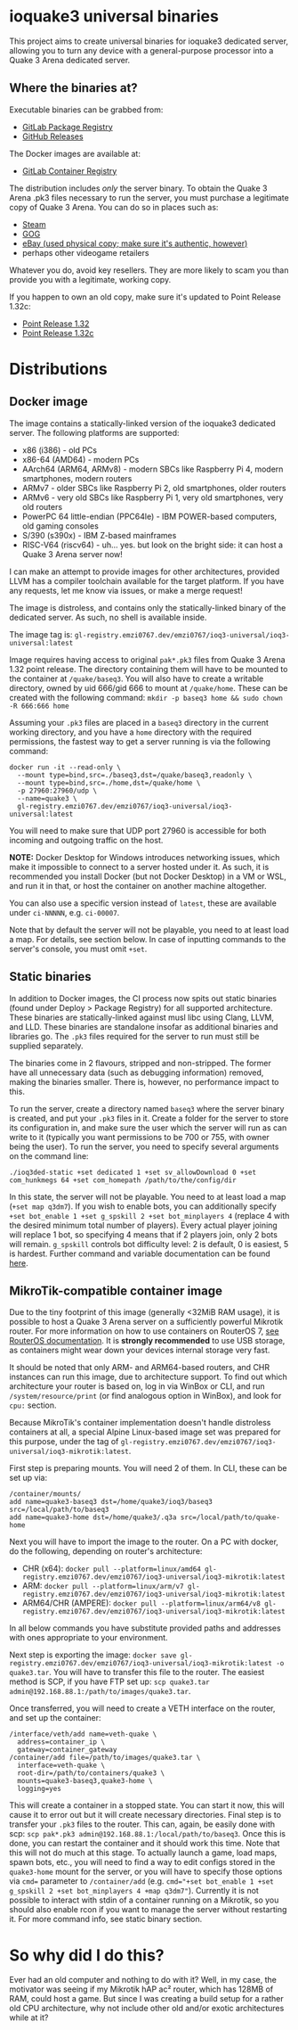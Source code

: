 # ioquake3 universal binaries
This project aims to create universal binaries for ioquake3 dedicated server, allowing you to turn any device with a
general-purpose processor into a Quake 3 Arena dedicated server. 

## Where the binaries at?
Executable binaries can be grabbed from:
- [GitLab Package Registry][0]
- [GitHub Releases][1]

The Docker images are available at:
- [GitLab Container Registry][2]

The distribution includes *only* the server binary. To obtain the Quake 3 Arena .pk3 files necessary to run the server,
you must purchase a legitimate copy of Quake 3 Arena. You can do so in places such as:
- [Steam][5]
- [GOG][6]
- [eBay (used physical copy; make sure it's authentic, however)][7]
- perhaps other videogame retailers

Whatever you do, avoid key resellers. They are more likely to scam you than provide you with a legitimate, working
copy.

If you happen to own an old copy, make sure it's updated to Point Release 1.32c:
- [Point Release 1.32][8]
- [Point Release 1.32c][9]

# Distributions
## Docker image
The image contains a statically-linked version of the ioquake3 dedicated server. The following platforms are supported:
- x86 (i386) - old PCs
- x86-64 (AMD64) - modern PCs
- AArch64 (ARM64, ARMv8) - modern SBCs like Raspberry Pi 4, modern smartphones, modern routers
- ARMv7 - older SBCs like Raspberry Pi 2, old smartphones, older routers
- ARMv6 - very old SBCs like Raspberry Pi 1, very old smartphones, very old routers
- PowerPC 64 little-endian (PPC64le) - IBM POWER-based computers, old gaming consoles
- S/390 (s390x) - IBM Z-based mainframes
- RISC-V64 (riscv64) - uh... yes. but look on the bright side: it can host a Quake 3 Arena server now!

I can make an attempt to provide images for other architectures, provided LLVM has a compiler toolchain available for
the target platform. If you have any requests, let me know via issues, or make a merge request!

The image is distroless, and contains only the statically-linked binary of the dedicated server. As such, no shell is
available inside.

The image tag is: `gl-registry.emzi0767.dev/emzi0767/ioq3-universal/ioq3-universal:latest`

Image requires having access to original `pak*.pk3` files from Quake 3 Arena 1.32 point release. The directory
containing them will have to be mounted to the container at `/quake/baseq3`. You will also have to create a writable
directory, owned by uid 666/gid 666 to mount at `/quake/home`. These can be created with the following command:
`mkdir -p baseq3 home && sudo chown -R 666:666 home`

Assuming your `.pk3` files are placed in a `baseq3` directory in the current working directory, and you have a `home`
directory with the required permissions, the fastest way to get a server running is via the following command:

```
docker run -it --read-only \
  --mount type=bind,src=./baseq3,dst=/quake/baseq3,readonly \
  --mount type=bind,src=./home,dst=/quake/home \
  -p 27960:27960/udp \
  --name=quake3 \
  gl-registry.emzi0767.dev/emzi0767/ioq3-universal/ioq3-universal:latest
```

You will need to make sure that UDP port 27960 is accessible for both incoming and outgoing traffic on the host.

**NOTE:** Docker Desktop for Windows introduces networking issues, which make it impossible to connect to a server
hosted under it. As such, it is recommended you install Docker (but not Docker Desktop) in a VM or WSL, and run it in
that, or host the container on another machine altogether.

You can also use a specific version instead of `latest`, these are available under `ci-NNNNN`, e.g. `ci-00007`.

Note that by default the server will not be playable, you need to at least load a map. For details, see section below.
In case of inputting commands to the server's console, you must omit `+set`.

## Static binaries
In addition to Docker images, the CI process now spits out static binaries (found under Deploy > Package Registry) for
all supported architecture. These binaries are statically-linked against musl libc using Clang, LLVM, and LLD. These
binaries are standalone insofar as additional binaries and libraries go. The `.pk3` files required for the server to run
must still be supplied separately.

The binaries come in 2 flavours, stripped and non-stripped. The former have all unnecessary data (such as debugging
information) removed, making the binaries smaller. There is, however, no performance impact to this.

To run the server, create a directory named `baseq3` where the server binary is created, and put your `.pk3` files in
it. Create a folder for the server to store its configuration in, and make sure the user which the server will run as
can write to it (typically you want permissions to be 700 or 755, with owner being the user). To run the server, you
need to specify several arguments on the command line:

`./ioq3ded-static +set dedicated 1 +set sv_allowDownload 0 +set com_hunkmegs 64 +set com_homepath /path/to/the/config/dir`

In this state, the server will not be playable. You need to at least load a map (`+set map q3dm7`). If you wish to
enable bots, you can additionally specify `+set bot_enable 1 +set g_spskill 2 +set bot_minplayers 4` (replace 4 with the
desired minimum total number of players). Every actual player joining will replace 1 bot, so specifying 4 means that if
2 players join, only 2 bots will remain. `g_spskill` controls bot difficulty level: 2 is default, 0 is easiest, 5 is
hardest. Further command and variable documentation can be found [here][4].

## MikroTik-compatible container image
Due to the tiny footprint of this image (generally <32MiB RAM usage), it is possible to host a Quake 3 Arena server on a
sufficiently powerful Mikrotik router. For more information on how to use containers on RouterOS 7,
[see RouterOS documentation][3]. It is **strongly recommended** to
use USB storage, as containers might wear down your devices internal storage very fast.

It should be noted that only ARM- and ARM64-based routers, and CHR instances can run this image, due to architecture
support. To find out which architecture your router is based on, log in via WinBox or CLI, and run
`/system/resource/print` (or find analogous option in WinBox), and look for `cpu:` section.

Because MikroTik's container implementation doesn't handle distroless containers at all, a special Alpine Linux-based
image set was prepared for this purpose, under the tag of
`gl-registry.emzi0767.dev/emzi0767/ioq3-universal/ioq3-mikrotik:latest`.

First step is preparing mounts. You will need 2 of them. In CLI, these can be set up via:

```
/container/mounts/
add name=quake3-baseq3 dst=/home/quake3/ioq3/baseq3 src=/local/path/to/baseq3
add name=quake3-home dst=/home/quake3/.q3a src=/local/path/to/quake-home
```

Next you will have to import the image to the router. On a PC with docker, do the following, depending on router's
architecture:
- CHR (x64): `docker pull --platform=linux/amd64 gl-registry.emzi0767.dev/emzi0767/ioq3-universal/ioq3-mikrotik:latest`
- ARM: `docker pull --platform=linux/arm/v7 gl-registry.emzi0767.dev/emzi0767/ioq3-universal/ioq3-mikrotik:latest`
- ARM64/CHR (AMPERE): `docker pull --platform=linux/arm64/v8 gl-registry.emzi0767.dev/emzi0767/ioq3-universal/ioq3-mikrotik:latest`

In all below commands you have substitute provided paths and addresses with ones appropriate to your environment.

Next step is exporting the image:
`docker save gl-registry.emzi0767.dev/emzi0767/ioq3-universal/ioq3-mikrotik:latest -o quake3.tar`. You will have to
transfer this file to the router. The easiest method is SCP, if you have FTP set up:
`scp quake3.tar admin@192.168.88.1:/path/to/images/quake3.tar`.

Once transferred, you will need to create a VETH interface on the router, and set up the container:

```
/interface/veth/add name=veth-quake \
  address=container_ip \
  gateway=container_gateway
/container/add file=/path/to/images/quake3.tar \
  interface=veth-quake \
  root-dir=/path/to/containers/quake3 \
  mounts=quake3-baseq3,quake3-home \
  logging=yes
```

This will create a container in a stopped state. You can start it now, this will cause it to error out but it will
create necessary directories. Final step is to transfer your `.pk3` files to the router. This can, again, be easily done
with scp: `scp pak*.pk3 admin@192.168.88.1:/local/path/to/baseq3`. Once this is done, you can restart the container and
it should work this time. Note that this will not do much at this stage. To actually launch a game, load maps, spawn
bots, etc., you will need to find a way to edit configs stored in the `quake3-home` mount for the server, or you will
have to specify those options via `cmd=` parameter to `/container/add` (e.g.
`cmd="+set bot_enable 1 +set g_spskill 2 +set bot_minplayers 4 +map q3dm7"`). Currently it is not possible to interact
with stdin of a container running on a Mikrotik, so you should also enable rcon if you want to manage the server without
restarting it. For more command info, see static binary section.

# So why did I do this?
Ever had an old computer and nothing to do with it? Well, in my case, the motivator was seeing if my Mikrotik hAP ac²
router, which has 128MB of RAM, could host a game. But since I was creating a build setup for a rather old CPU
architecture, why not include other old and/or exotic architectures while at it?


[0]: https://github.com/Emzi0767/ioq3-universal/releases
[1]: https://github.com/Emzi0767/ioq3-universal/releases
[2]: https://gitlab.emzi0767.dev/Emzi0767/ioq3-universal/container_registry
[3]: https://help.mikrotik.com/docs/display/ROS/Container
[4]: http://www.joz3d.net/html/q3console.html
[5]: https://store.steampowered.com/app/2200/Quake_III_Arena/
[6]: https://www.gog.com/en/game/quake_iii_arena
[7]: https://www.ebay.com/sch/i.html?_nkw=quake+3+arena+pc
[8]: https://www.moddb.com/games/quake-iii-arena/downloads/quake-iii-arena-point-release-132-pc
[9]: https://www.moddb.com/games/quake-iii-arena/downloads/quake-iii-arena-point-release-132-to-132c-pc

